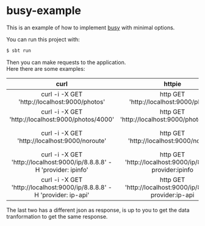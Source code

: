 # busy-example

This is an example of how to implement [busy](https://github.com/viajobien/busy) with minimal options.

You can run this project with:

```sh
$ sbt run
```

Then you can make requests to the application.  
Here there are some examples:

| curl | httpie | Notes |
|:-:|:-:|---|
| curl -i -X GET 'http://localhost:9000/photos' | http GET 'http://localhost:9000/photos' | GET request to https://jsonplaceholder.typicode.com/photos |
| curl -i -X GET 'http://localhost:9000/photos/4000' | http GET 'http://localhost:9000/photos/4000' |  GET request to https://jsonplaceholder.typicode.com/photos/4000 |
| curl -i -X GET 'http://localhost:9000/noroute' | http GET 'http://localhost:9000/noroute' | There is no route for "/noroute", so the response is a 502 error with {"error": "route not found"} as response |
| curl -i -X GET 'http://localhost:9000/ip/8.8.8.8' -H 'provider: ipinfo' | http GET 'http://localhost:9000/ip/8.8.8.8' provider:ipinfo | Using the header "provider", this makes a GET to http://ipinfo.io/8.8.8.8 |
| curl -i -X GET 'http://localhost:9000/ip/8.8.8.8' -H 'provider: ip-api' | http GET 'http://localhost:9000/ip/8.8.8.8' provider:ip-api | Using the header "provider", this makes a GET to http://ip-api.com/json/8.8.8.8 |

The last two has a different json as response, is up to you to get the data tranformation to get the same response.
